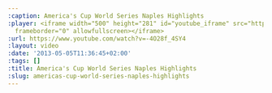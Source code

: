 ```yaml
---
:caption: America's Cup World Series Naples Highlights
:player: <iframe width="500" height="281" id="youtube_iframe" src="https://www.youtube.com/embed/-4O28f_4SY4?feature=oembed&amp;enablejsapi=1&amp;origin=https://safe.txmblr.com&amp;wmode=opaque"
  frameborder="0" allowfullscreen></iframe>
:url: https://www.youtube.com/watch?v=-4O28f_4SY4
:layout: video
:date: '2013-05-05T11:36:45+02:00'
:tags: []
:title: America's Cup World Series Naples Highlights
:slug: americas-cup-world-series-naples-highlights
---
```

